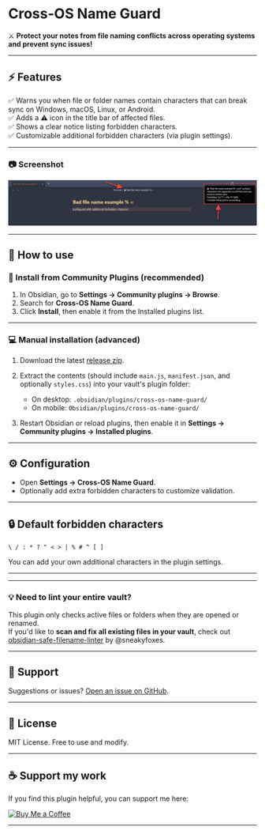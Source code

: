 # Cross-OS Name Guard

⚔️ **Protect your notes from file naming conflicts across operating systems and prevent sync issues!**

---

## ⚡ Features

✅ Warns you when file or folder names contain characters that can break sync on Windows, macOS, Linux, or Android.  
✅ Adds a ⚠️ icon in the title bar of affected files.  
✅ Shows a clear notice listing forbidden characters.  
✅ Customizable additional forbidden characters (via plugin settings).

---

### 📷 Screenshot

![Title bar warning and notice banner](./screenshot-1.jpg)

---

## 🚀 How to use

### 🌟 Install from Community Plugins (recommended)

1. In Obsidian, go to **Settings → Community plugins → Browse**.
2. Search for **Cross-OS Name Guard**.
3. Click **Install**, then enable it from the Installed plugins list.

---

### 💻 Manual installation (advanced)

1. Download the latest [release zip](https://github.com/yourusername/cross-os-name-guard/releases).
2. Extract the contents (should include `main.js`, `manifest.json`, and optionally `styles.css`) into your vault's plugin folder:

    - On desktop: `.obsidian/plugins/cross-os-name-guard/`
    - On mobile: `Obsidian/plugins/cross-os-name-guard/`

3. Restart Obsidian or reload plugins, then enable it in **Settings → Community plugins → Installed plugins**.

---

## ⚙️ Configuration

- Open **Settings → Cross-OS Name Guard**.
- Optionally add extra forbidden characters to customize validation.

---

## 🔒 Default forbidden characters

```
\ / : * ? " < > | % # ^ [ ]
```

You can add your own additional characters in the plugin settings.

---

---

### 💡 Need to lint your entire vault?

This plugin only checks active files or folders when they are opened or renamed.  
If you'd like to **scan and fix all existing files in your vault**, check out [obsidian-safe-filename-linter](https://github.com/sneakyfoxes/obsidian-safe-filename-linter) by @sneakyfoxes.


---

## 💬 Support

Suggestions or issues? [Open an issue on GitHub](https://github.com/yourusername/cross-os-name-guard/issues).

---

## 🪪 License

MIT License. Free to use and modify.

---

## ☕ Support my work

If you find this plugin helpful, you can support me here:

[![Buy Me a Coffee](https://img.shields.io/badge/Buy%20Me%20a%20Coffee-support%20me-orange?style=for-the-badge&logo=buy-me-a-coffee)](https://coff.ee/zameerfouzan)

---

